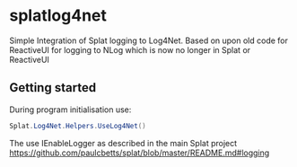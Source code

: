 # splatlog4net

Simple Integration of Splat logging to Log4Net. Based on upon old code for ReactiveUI for logging to NLog which is now no longer in Splat or ReactiveUI

## Getting started

During program initialisation use:

```cs
Splat.Log4Net.Helpers.UseLog4Net()
```

The use IEnableLogger as described in the main Splat project https://github.com/paulcbetts/splat/blob/master/README.md#logging
